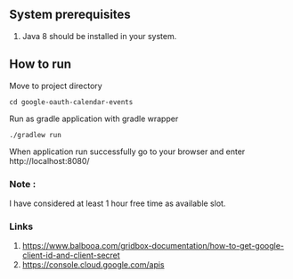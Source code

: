 ## System prerequisites
1. Java 8 should be installed in your system.

## How to run
Move to project directory
````
cd google-oauth-calendar-events
````
Run as gradle application with gradle wrapper 
````
./gradlew run
````
When application run successfully go to your browser and enter http://localhost:8080/


### Note :
I have considered at least 1 hour free time as available slot.


### Links
1. https://www.balbooa.com/gridbox-documentation/how-to-get-google-client-id-and-client-secret
2. https://console.cloud.google.com/apis
